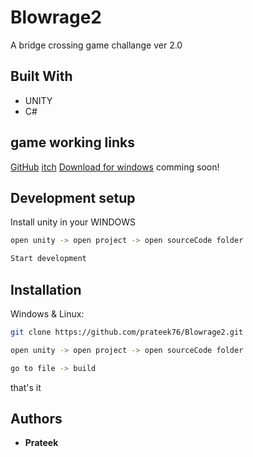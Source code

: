 # Blowrage2
A bridge crossing game challange ver 2.0

## Built With

* UNITY
* C#

## game working links

[GitHub](https://prateek76.github.io/Blowrage2/)
[itch](https://prateek76.itch.io/blowrage)
[Download for windows](#) comming soon!



## Development setup

Install unity in your WINDOWS

```sh
open unity -> open project -> open sourceCode folder
```

```sh
Start development
```


## Installation

Windows & Linux:

```sh
git clone https://github.com/prateek76/Blowrage2.git
```


```sh
open unity -> open project -> open sourceCode folder
```

```sh
go to file -> build
```

that's it

## Authors

* **Prateek** 
